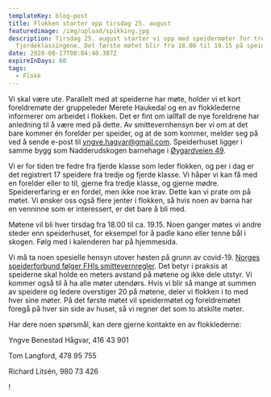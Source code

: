 ```yaml
---
templateKey: blog-post
title: Flokken starter opp tirsdag 25. august
featuredimage: /img/upload/spikking.jpg
description: Tirsdag 25. august starter vi opp med speidermøter for tredje- og
  fjerdeklassingene. Det første møtet blir fra 18.00 til 19.15 på speiderhuset.
date: 2020-08-17T08:04:40.307Z
expireInDays: 60
tags:
  - Flokk
---
```

Vi skal være ute. Parallelt med at speiderne har møte, holder vi et kort foreldremøte der gruppeleder Merete Haukedal og en av flokklederne informerer om arbeidet i flokken. Det er fint om iallfall de nye foreldrene har anledning til å være med på dette. Av smittevernhensyn ber vi om at det bare kommer én forelder per speider, og at de som kommer, melder seg på ved å sende e-post til yngve.hagvar@gmail.com. Speiderhuset ligger i samme bygg som Nadderudskogen barnehage i [Øygardveien 49](https://goo.gl/maps/jHbkfZtu8mDxiyXy8). 

Vi er for tiden tre fedre fra fjerde klasse som leder flokken, og per i dag er det registrert 17 speidere fra tredje og fjerde klasse. Vi håper vi kan få med en forelder eller to til, gjerne fra tredje klasse, og gjerne mødre. Speidererfaring er en fordel, men ikke noe krav. Dette kan vi prate om på møtet. Vi ønsker oss også flere jenter i flokken, så hvis noen av barna har en venninne som er interessert, er det bare å bli med.

Møtene vil bli hver tirsdag fra 18.00 til ca. 19.15. Noen ganger møtes vi andre steder enn speiderhuset, for eksempel for å padle kano eller tenne bål i skogen. Følg med i kalenderen har på hjemmesida.

Vi må ta noen spesielle hensyn utover høsten på grunn av covid-19. [Norges speiderforbund følger FHIs smittevernregler](https://speiding.no/nyhetsarkiv/rad-og-tips-til-fysiske-og-digitale-speideraktiviteter-fra-norges-speiderforbund-0). Det betyr i praksis at speiderne skal holde en meters avstand på møtene og ikke dele utstyr. Vi kommer også til å ha alle møter utendørs. Hvis vi blir så mange at summen av speidere og ledere overstiger 20 på møtene, deler vi flokken i to med hver sine møter. På det første møtet vil speidermøtet og foreldremøtet foregå på hver sin side av huset, så vi regner det som to atskilte møter.

Har dere noen spørsmål, kan dere gjerne kontakte en av flokklederne:

Yngve Benestad Hågvar, 416 43 901

Tom Langford, 478 95 755

Richard Litsén, 980 73 426

!